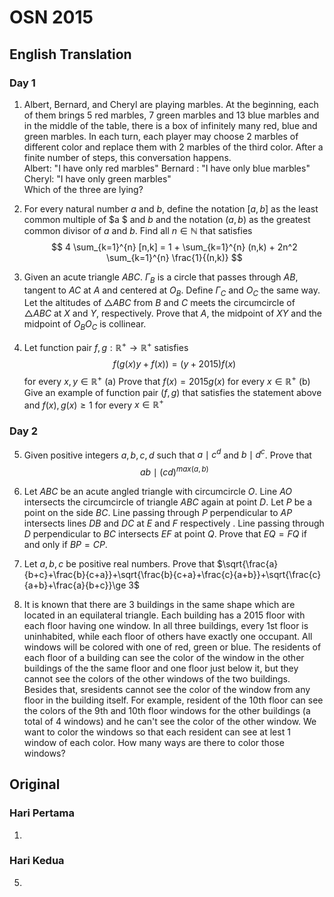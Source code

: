 # OSN 2015

## English Translation

### Day 1

1. Albert, Bernard, and Cheryl are playing marbles. At the beginning, each of them brings 5 red marbles, 7 green marbles and 13 blue marbles and in the middle of the table, there is a box of infinitely many red, blue and green marbles. In each turn, each player may choose 2 marbles of different color and replace them with 2 marbles of the third color. After a finite number of steps, this conversation happens.<br>
Albert: "I have only red marbles"
Bernard : "I have only blue marbles"
Cheryl: "I have only green marbles"<br>
Which of the three are lying?

2. For every natural number $a$ and $b$, define the notation $[a,b]$ as the least common multiple of $a $ and $b$ and the notation $(a,b)$ as the greatest common divisor of $a$ and $b$. Find all $n \in \mathbb{N}$ that satisfies
$$
4 \sum_{k=1}^{n} [n,k] = 1 + \sum_{k=1}^{n} (n,k) + 2n^2 \sum_{k=1}^{n} \frac{1}{(n,k)}
$$

3. Given an acute triangle $ABC$. $\Gamma _{B}$ is a circle that passes through $AB$, tangent to $AC$ at $A$ and centered at $O_{B}$. Define $\Gamma_C$ and $O_C$ the same way. Let the altitudes of $\triangle ABC$ from $B$ and $C$ meets the circumcircle of $\triangle ABC$ at $X$ and $Y$, respectively. Prove that $A$, the midpoint of $XY$ and the midpoint of $O_{B}O_{C}$ is collinear.

4. Let function pair $f,g : \mathbb{R^+} \rightarrow \mathbb{R^+}$ satisfies
$$
f(g(x)y + f(x)) = (y+2015)f(x)
$$for every $x,y \in \mathbb{R^+}$
(a) Prove that $f(x) = 2015g(x)$ for every $x \in \mathbb{R^+}$
(b) Give an example of function pair $(f,g)$ that satisfies the statement above and $f(x), g(x) \geq 1$ for every $x \in \mathbb{R^+}$

### Day 2

5. Given positive integers $a,b,c,d$ such that $a\mid c^d$ and $b\mid d^c$. Prove that
$$ ab\mid (cd)^{max(a,b)} $$

6. Let $ABC$ be an acute angled triangle with circumcircle $O$. Line $AO$ intersects the circumcircle of triangle $ABC$ again at point $D$. Let $P$ be a point on the side $BC$. Line passing through $P$ perpendicular to $AP$ intersects lines $DB$ and $DC$ at $E$ and $F$ respectively . Line passing through $D$ perpendicular to $BC$ intersects $EF$ at point $Q$. Prove that $EQ = FQ$ if and only if $BP = CP$.

7. Let $a,b,c$ be positive real numbers. Prove that
$\sqrt{\frac{a}{b+c}+\frac{b}{c+a}}+\sqrt{\frac{b}{c+a}+\frac{c}{a+b}}+\sqrt{\frac{c}{a+b}+\frac{a}{b+c}}\ge 3$

8. It is known that there are $3$ buildings in the same shape which are located in an equilateral triangle. Each building has a $2015$ floor with each floor having one window. In all three buildings, every $1$st floor is uninhabited, while each floor of others have exactly one occupant. All windows will be colored with one of red, green or blue. The residents of each floor of a building can see the color of the window in the other buildings of the the same floor and one floor just below it, but they cannot see the colors of the other windows of the two buildings. Besides that, sresidents cannot see the color of the window from any floor in the building itself. For example, resident of the $10$th floor can see the colors of the $9$th and $10$th floor windows for the other buildings (a total of $4$ windows) and he can't see the color of the other window. We want to color the windows so that each resident can see at lest $1$ window of each color. How many ways are there to color those windows?

## Original

### Hari Pertama

1.

### Hari Kedua

5. 